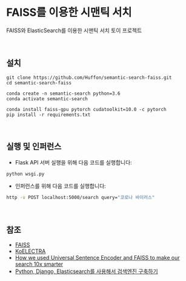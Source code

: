 # FAISS를 이용한 시맨틱 서치

FAISS와 ElasticSearch를 이용한 시맨틱 서치 토이 프로젝트

<br/>

## 설치

```
git clone https://github.com/Huffon/semantic-search-faiss.git
cd semantic-search-faiss

conda create -n semantic-search python=3.6
conda activate semantic-search

conda install faiss-gpu pytorch cudatoolkit=10.0 -c pytorch
pip install -r requirements.txt
```

<br/>

## 실행 및 인퍼런스

- Flask API 서버 실행을 위해 다음 코드를 실행합니다:

```bash
python wsgi.py
```

- 인퍼런스를 위해 다음 코드를 실행합니다:

```bash
http -v POST localhost:5000/search query="코로나 바이러스"
```

<br/>

## 참조
- [FAISS](https://github.com/facebookresearch/faiss)
- [KoELECTRA](https://github.com/monologg/KoELECTRA)
- [How we used Universal Sentence Encoder and FAISS to make our search 10x smarter](https://blog.onebar.io/building-a-semantic-search-engine-using-open-source-components-e15af5ed7885)
- [Python, Django, Elasticsearch를 사용해서 검색엔진 구축하기](https://blog.nerdfactory.ai/2019/04/29/django-elasticsearch-restframework.html)
